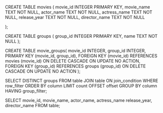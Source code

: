 CREATE TABLE movies (
	movie_id INTEGER PRIMARY KEY,
	movie_name TEXT NOT NULL,
	actor_name TEXT NOT NULL,
	actress_name TEXT NOT NULL,
	release_year TEXT NOT NULL,
	director_name TEXT NOT NULL

);

CREATE TABLE groups (
   group_id INTEGER PRIMARY KEY,
   name TEXT NOT NULL
);

CREATE TABLE movie_groups(
   movie_id INTEGER,
   group_id INTEGER,
   PRIMARY KEY (movie_id, group_id),
   FOREIGN KEY (movie_id) 
      REFERENCES movies (movie_id) 
         ON DELETE CASCADE 
         ON UPDATE NO ACTION,
   FOREIGN KEY (group_id) 
      REFERENCES groups (group_id) 
         ON DELETE CASCADE 
         ON UPDATE NO ACTION
);

SELECT DISTINCT groups
FROM table
  JOIN table ON join_condition
WHERE row_filter
ORDER BY column
LIMIT count OFFSET offset
GROUP BY column
HAVING group_filter;

SELECT
	movie_id,
	movie_name,
	actor_name,
	actress_name
	release_year,
	director_name
FROM
	table;
